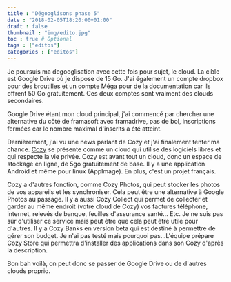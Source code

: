 ```yaml
---
title : "Dégooglisons phase 5"
date : "2018-02-05T18:20:00+01:00"
draft : false
thumbnail : "img/edito.jpg"
toc : true # Optional
tags : ["editos"]
categories : ["editos"]
---
```


Je poursuis ma degooglisation avec cette fois pour sujet, le cloud. La cible est Google Drive où je dispose de 15 Go. J'ai également un compte dropbox pour des broutilles et un compte Méga pour de la documentation car ils offrent 50 Go gratuitement. Ces deux comptes sont vraiment des clouds secondaires.

Google Drive étant mon cloud principal, j'ai commencé par chercher une alternative du côté de framasoft avec framadrive, pas de bol, inscriptions fermées car le nombre maximal d'inscrits a été atteint.

Dernièrement, j'ai vu une news parlant de Cozy et j'ai finalement tenter ma chance. [Cozy](https://cozy.io/fr/) se présente comme un cloud qui utilise des logiciels libres et qui respecte la vie privée. Cozy est avant tout un cloud, donc un espace de stockage en ligne, de 5go gratuitement de base. Il y a une application Android et même pour linux (AppImage). En plus, c'est un projet français.

Cozy a d'autres fonction, comme Cozy Photos, qui peut stocker les photos de vos appareils et les synchroniser. Cela peut être une alternative à Google Photos au passage. Il y a aussi Cozy Collect qui permet de collecter et garder au même endroit (votre cloud de Cozy) vos factures téléphone, internet, relevés de banque, feuilles d'assurance santé... Etc. Je ne suis pas sûr d'utiliser ce service mais peut être que cela peut être utile pour d'autres. Il y a Cozy Banks en version beta qui est destiné à permettre de gérer son budget. Je n'ai pas testé mais pourquoi pas...L'équipe prépare Cozy Store qui permettra d'installer des applications dans son Cozy d'après la description.

Bon bah voilà, on peut donc se passer de Google Drive ou de d'autres clouds proprio.

